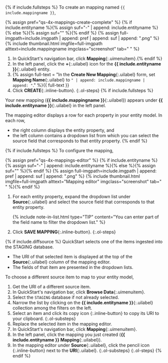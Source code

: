 {% if include.fullsteps %}
To create an mapping named `{{ include.mappingname }}`,

{% assign pref="qs-4x-mappings-create-complete" %}
{% if include.entityname %}{% assign suf="-" | append: include.entityname %}{% else %}{% assign suf="" %}{% endif %}
{% assign full-imgpath=include.imgpath | append: pref | append: suf | append: ".png" %}
{% include thumbnail.html imgfile=full-imgpath alttext=include.mappingname imgclass="screenshot" tab="  " %}

1. In QuickStart's navigation bar, click **Mapping**{:.uimenuitem}.{% endif %}
1. In the left panel, click the **+**{:.uilabel} icon for the **{{ include.entityname }}**{:.uilabel} entity.
1. {% assign full-text = "In the **Create New Mapping**{:.uilabel} form, set **Mapping Name**{:.uilabel} to <code>" | append: include.mappingname | append: "</code>." %}{{ full-text }}
1. Click **CREATE**{:.inline-button}.
{:.ol-steps}
{% if include.fullsteps %}

Your new mapping (**{{ include.mappingname }}**{:.uilabel}) appears under **{{ include.entityname }}**{:.uilabel} in the left panel.

The mapping editor displays a row for each property in your entity model. In each row,
- the right column displays the entity property, and
- the left column contains a dropdown list from which you can select the source field that corresponds to that entity property.
{% endif %}

{% if include.fullsteps %}
To configure the mapping,

{% assign pref="qs-4x-mappings-editor" %}
{% if include.entityname %}{% assign suf="-" | append: include.entityname %}{% else %}{% assign suf="" %}{% endif %}
{% assign full-imgpath=include.imgpath | append: pref | append: suf | append: ".png" %}
{% include thumbnail.html imgfile=full-imgpath alttext="Mapping editor" imgclass="screenshot" tab="  " %}{% endif %}

1. For each entity property, expand the dropdown list under **Source**{:.uilabel} and select the source field that corresponds to that entity property.

      {% include note-in-list.html type="TIP" content="You can enter part of the field name to filter the dropdown list." %}

1. Click **SAVE MAPPING**{:.inline-button}.
{:.ol-steps}


{% if include.diffsource %}
QuickStart selects one of the items ingested into the STAGING database.
  - The URI of that selected item is displayed at the top of the **Source**{:.uilabel} column of the mapping editor.
  - The fields of that item are presented in the dropdown lists.

To choose a different source item to map to your entity model,

1. Get the URI of a different source item.
  1. In QuickStart's navigation bar, click **Browse Data**{:.uimenuitem}.
  1. Select the `STAGING` database if not already selected.
  1. Narrow the list by clicking on the **{{ include.entityname }}**{:.uilabel} collection among the filters on the left.
  1. Select an item and click its copy icon **<i class='fa fa-copy'></i>**{:.inline-button} to copy its URI to your clipboard.
  {:.ol-substeps}
1. Replace the selected item in the mapping editor.
  1. In QuickStart's navigation bar, click **Mapping**{:.uimenuitem}.
  1. In the left panel, click the mapping you just created (**{{ include.entityname }} Mapping**{:.uilabel}).
  1. In the mapping editor under **Source**{:.uilabel}, click the pencil icon **<i class='fa fa-pencil-alt'></i>**{:.inline-button} next to the **URI**{:.uilabel}.
  {:.ol-substeps}
{:.ol-steps}
{% endif %}